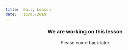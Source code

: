 ```yaml
---
title:  Daily Lesson
date:   15/03/2019
---
```


### <center>We are working on this lesson</center>
<center>Please come back later</center>